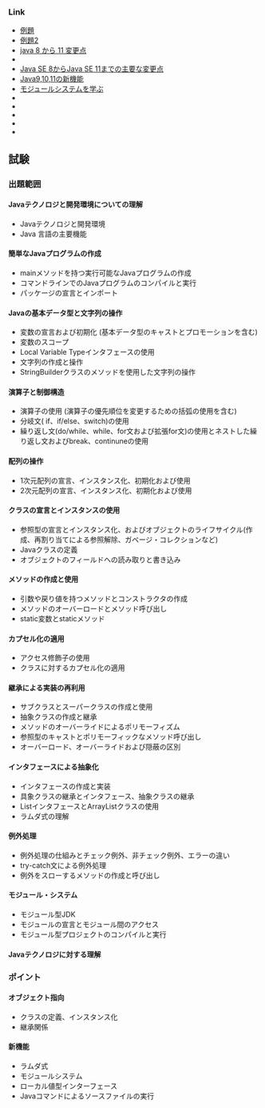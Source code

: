 
### Link
* [例題](https://postd.cc/50-data-structure-and-algorithms-interview-questions-for-programmers/)
* [例題2](https://tech.pjin.jp/blog/2016/04/26/java-silver-練習問題%EF%BC%91/)
* [java 8 から 11 変更点](https://qiita.com/nowokay/items/1ce24079f4daafc73b4a)
* [](https://qiita.com/to-lz1/items/898421e5050cae90ec20)
* [Java SE 8からJava SE 11までの主要な変更点](https://terasolunaorg.github.io/guideline/5.5.1.RELEASE/ja/Appendix/Java11Changes.html)
* [Java9,10,11の新機能](https://qiita.com/chan_kaku/items/ecdde8228a9c67a36dd0)
* [モジュールシステムを学ぶ](https://qiita.com/opengl-8080/items/93c8e0cf58654d5f73cb)
* [](https://qiita.com/Allenie/items/8ff17501b49f6a889ff8)
* [](https://qiita.com/snowrabbit_ccf/items/db9de0e8fb5fd82e8ad3)
* [](https://qiita.com/atushi-machine/items/a3d372e53cc19ae4ec1c)
* []()
* []()

## 試験
### 出題範囲
#### Javaテクノロジと開発環境についての理解
* Javaテクノロジと開発環境
* Java 言語の主要機能
#### 簡単なJavaプログラムの作成
* mainメソッドを持つ実行可能なJavaプログラムの作成
* コマンドラインでのJavaプログラムのコンパイルと実行
* パッケージの宣言とインポート
#### Javaの基本データ型と文字列の操作
* 変数の宣言および初期化 (基本データ型のキャストとプロモーションを含む)
* 変数のスコープ
* Local Variable Typeインタフェースの使用
* 文字列の作成と操作
* StringBuilderクラスのメソッドを使用した文字列の操作
#### 演算子と制御構造
* 演算子の使用 (演算子の優先順位を変更するための括弧の使用を含む)
* 分岐文( if、if/else、switch)の使用
* 繰り返し文(do/while、while、for文および拡張for文)の使用とネストした繰り返し文およびbreak、continuneの使用
#### 配列の操作
* 1次元配列の宣言、インスタンス化、初期化および使用
* 2次元配列の宣言、インスタンス化、初期化および使用
#### クラスの宣言とインスタンスの使用
* 参照型の宣言とインスタンス化、およびオブジェクトのライフサイクル(作成、再割り当てによる参照解除、ガベージ・コレクションなど)
* Javaクラスの定義
* オブジェクトのフィールドへの読み取りと書き込み
#### メソッドの作成と使用
* 引数や戻り値を持つメソッドとコンストラクタの作成
* メソッドのオーバーロードとメソッド呼び出し
* static変数とstaticメソッド
#### カプセル化の適用
* アクセス修飾子の使用
* クラスに対するカプセル化の適用
#### 継承による実装の再利用
* サブクラスとスーパークラスの作成と使用
* 抽象クラスの作成と継承
* メソッドのオーバーライドによるポリモーフィズム
* 参照型のキャストとポリモーフィックなメソッド呼び出し
* オーバーロード、オーバーライドおよび隠蔽の区別
#### インタフェースによる抽象化
* インタフェースの作成と実装
* 具象クラスの継承とインタフェース、抽象クラスの継承
* ListインタフェースとArrayListクラスの使用
* ラムダ式の理解
#### 例外処理
* 例外処理の仕組みとチェック例外、非チェック例外、エラーの違い
* try-catch文による例外処理
* 例外をスローするメソッドの作成と呼び出し
#### モジュール・システム
* モジュール型JDK
* モジュールの宣言とモジュール間のアクセス
* モジュール型プロジェクトのコンパイルと実行
#### Javaテクノロジに対する理解


### ポイント
#### オブジェクト指向
* クラスの定義、インスタンス化
* 継承関係
#### 新機能
* ラムダ式
* モジュールシステム
* ローカル値型インターフェース
* Javaコマンドによるソースファイルの実行
